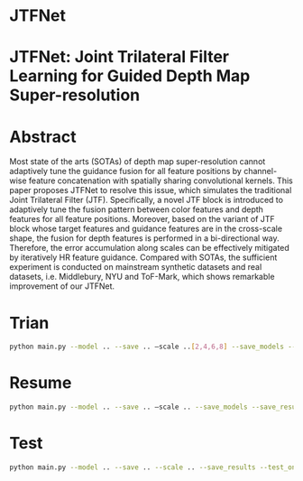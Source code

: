 # JTFNet
# JTFNet: Joint Trilateral Filter Learning for Guided Depth Map Super-resolution
# Abstract
Most state of the arts (SOTAs) of depth map super-resolution cannot adaptively tune the guidance fusion for all feature positions by channel-wise feature concatenation with spatially sharing convolutional kernels. This paper proposes JTFNet to resolve this issue, which simulates the traditional Joint Trilateral Filter (JTF). Specifically, a novel JTF block is introduced to adaptively tune the fusion pattern between color features and depth features for all feature positions. Moreover, based on the variant of JTF block whose target features and guidance features are in the cross-scale shape, the fusion for depth features is performed in a bi-directional way. Therefore, the error accumulation along scales can be effectively mitigated by iteratively HR feature guidance. Compared with SOTAs, the sufficient experiment is conducted on mainstream synthetic datasets and real datasets, i.e. Middlebury, NYU and ToF-Mark, which shows remarkable improvement of our JTFNet.
# Trian
```Bash 
python main.py --model .. --save .. –scale ..[2,4,6,8] --save_models --save_results --batch_size .. --data_test ..
```


# Resume
```Bash 
python main.py --model .. --save .. –scale .. --save_models --save_results --batch_size .. --load .. --resume ..
```

# Test
```Bash
python main.py --model .. --save .. --scale .. --save_results --test_only --pre_train .. --date_test ..
```
